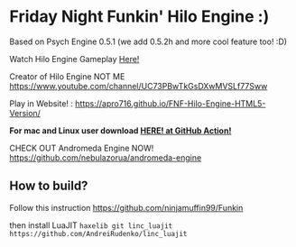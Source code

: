 # Friday Night Funkin' Hilo Engine :)
Based on Psych Engine 0.5.1 (we add 0.5.2h and more cool feature too! :D)

Watch Hilo Engine Gameplay [Here!](https://youtu.be/PcgidMjtGtg)

Creator of Hilo Engine NOT ME https://www.youtube.com/channel/UC73PBwTkGsDXwMVSLf77Sww

Play in Website! : https://apro716.github.io/FNF-Hilo-Engine-HTML5-Version/

**For mac and Linux user download [HERE! at GitHub Action!](https://github.com/APRO716/FNF-vs-Hiro-mod-demo-Hilo-Engine/actions/workflows/main.yml)**

CHECK OUT Andromeda Engine NOW! https://github.com/nebulazorua/andromeda-engine

How to build?
---------------------------------------------------------------------------------------------------------------------------------------------------
Follow this instruction https://github.com/ninjamuffin99/Funkin

then install LuaJIT 
`haxelib git linc_luajit https://github.com/AndreiRudenko/linc_luajit`
